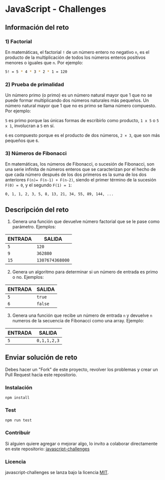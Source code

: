 # JavaScript - Challenges

## Información del reto
### 1) Factorial

En matemáticas, el factorial `!` de un número entero no negativo `n`, es el producto de la multiplicación de todos los números enteros positivos menores o iguales que `n`. Por ejemplo:
```BASH
5! = 5 * 4 * 3 * 2 * 1 = 120
```

### 2) Prueba de primalidad

Un número primo (o primo) es un número natural mayor que 1 que no se puede formar multiplicando dos números naturales más pequeños. Un número natural mayor que 1 que no es primo se llama número compuesto. Por ejemplo:

`5` es primo porque las únicas formas de escribirlo como producto, `1 x 5` o `5 x 1`, involucran a `5` en sí.

`6` es compuesto porque es el producto de dos números, `2 × 3`, que son más pequeños que `6`.

### 3) Números de Fibonacci

En matemáticas, los números de Fibonacci, o sucesión de Fibonacci, son una serie infinita de números enteros que se caracterizan por el hecho de que cada número después de los dos primeros es la suma de los dos anteriores `F(n)= F(n-1) + F(n-2)`, siendo el primer término de la sucesión `F(0) = 0`, y el segundo `F(1) = 1`: 
```BASH
0, 1, 1, 2, 3, 5, 8, 13, 21, 34, 55, 89, 144, ...
```

## Descripción del reto

1. Genera una función que devuelve número factorial que se le pase como parámetro. Ejemplos:

|**ENTRADA** 	  |**SALIDA**     	|
|-------------	|---------------	|
|`5`           	|`120`           	|
|`9`           	|`362880`        	|
|`15`          	|`1307674368000` 	|

2. Genera un algoritmo para determinar si un número de entrada es primo o no. Ejemplos:

|**ENTRADA**  	|**SALIDA** 	|
|-------------	|------------	|
|`5`           	|`true`      	|
|`6`           	|`false`     	|

3. Genera una función que recibe un número de entrada `n` y devuelve `n` numeros de la secuencia de Fibonacci como una array. Ejemplo:

|**ENTRADA**  	|**SALIDA** 	|
|-------------	|------------	|
|`5`           	|`0,1,1,2,3`  |

## Enviar solución de reto

Debes hacer un "Fork" de este proyecto, revolver los problemas y crear un Pull Request hacia este repositorio.

### Instalación

```
npm install
```

### Test

```
npm run test
```

### Contribuir

Si alguien quiere agregar o mejorar algo, lo invito a colaborar directamente en este repositorio: [javascript-challenges](https://github.com/platzimaster/gndx/javascript-challenges)

### Licencia

javascript-challenges se lanza bajo la licencia [MIT](https://opensource.org/licenses/MIT).
